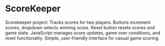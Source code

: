 # ScoreKeeper
Scorekeeper project: Tracks scores for two players. Buttons increment scores, dropdown selects winning score. Reset button resets scores and game state. JavaScript manages score updates, game over conditions, and reset functionality. Simple, user-friendly interface for casual game scoring.
